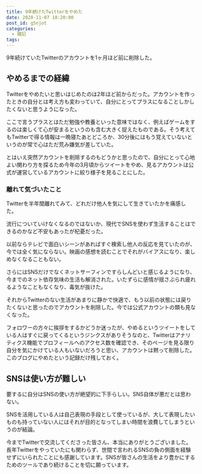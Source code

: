 ```yaml
---
title: 9年続けたTwitterをやめた
date: 2020-11-07 18:20:00
post_id: g5njot
categories:
  - 雑記
tags:
---
```


9年続けていたTwitterのアカウントを1ヶ月ほど前に削除した。

<!-- more -->

## やめるまでの経緯

Twitterをやめたいと思いはじめたのは2年ほど前からだった。アカウントを作ったときの自分とは考え方も変わっていて、自分にとってプラスになることしかしたくないと思うようになった。

ここで言うプラスとはただ勉強や教養といった意味ではなく、例えばゲームをするのは楽しくて心が安まるというのも含む大きく捉えたものである。そう考えてもTwitterで得る情報は一晩寝たあとどころか、30分後にはもう覚えていないというのが常で心はただ荒み嫌気が差していた。

とはいえ突然アカウントを削除するのもどうかと思ったので、自分にとって心地よい関わり方を探るため今年の3月頃からツイートをやめ、見るアカウントは公式が運営しているアカウントに絞り様子を見ることにした。


### 離れて気づいたこと

Twitterを半年間離れてみて、どれだけ他人を気にして生きていたかを痛感した。

流行についていけなくなるのではないか、現代でSNSを使わず生活することはできるのかなど不安もあったが杞憂だった。

以前ならテレビで面白いシーンがあればすぐ検索し他人の反応を見ていたのが、今では全く気にならない。映画の感想を読むことでそれがバイアスになり、楽しめなくなることもない。

さらにはSNSだけでなくネットサーフィンですらしんどいと感じるようになり、今までのネット依存気味の生活も解消された。いたずらに感情が揺さぶられ疲れるようなこともなくなり、毒気が抜けた。

それからTwitterのない生活があまりに静かで快適で、もう以前の状態には戻りたくないと思ったのでアカウントを削除した。今では公式アカウントの類も見なくなった。

フォロワーの方々に挨拶をするかどうか迷ったが、やめるというツイートをしている人はすぐに戻ってくるというジンクスがありそうなのと、Twitterはアナリティクス機能でプロフィールへのアクセス数を確認でき、そのページを見る限り自分を気にかけている人もいないだろうと思い、アカウントは黙って削除した。このブログにやめたという記録だけ残しておく。


## SNSは使い方が難しい

要するに自分はSNSの使い方が絶望的に下手らしい。SNS自体が悪だとは思わない。

SNSを活用している人は自己表現の手段として使っているが、大して表現したいものも持っていない人にはそれが目的となってしまい時間を浪費してしまうというのが結論。

今までTwitterで交流してくださった皆さん、本当にありがとうございました。長年Twitterをやっていたにも関わらず、世間で言われるSNSの負の側面を経験せずにいられたことにも感謝しています。SNSが皆さんの生活をより豊かにするためのツールであり続けることを切に願っています。
